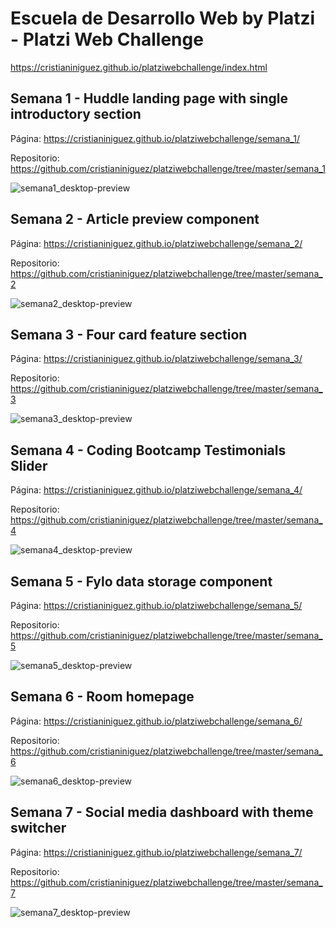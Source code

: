# Escuela de Desarrollo Web by Platzi - Platzi Web Challenge

https://cristianiniguez.github.io/platziwebchallenge/index.html

## Semana 1 - Huddle landing page with single introductory section

Página: https://cristianiniguez.github.io/platziwebchallenge/semana_1/

Repositorio: https://github.com/cristianiniguez/platziwebchallenge/tree/master/semana_1

![semana1_desktop-preview](./semana_1/design/desktop-preview.jpg)

## Semana 2 - Article preview component

Página: https://cristianiniguez.github.io/platziwebchallenge/semana_2/

Repositorio: https://github.com/cristianiniguez/platziwebchallenge/tree/master/semana_2

![semana2_desktop-preview](./semana_2/design/desktop-preview.jpg)

## Semana 3 - Four card feature section

Página: https://cristianiniguez.github.io/platziwebchallenge/semana_3/

Repositorio: https://github.com/cristianiniguez/platziwebchallenge/tree/master/semana_3

![semana3_desktop-preview](./semana_3/design/desktop-preview.jpg)

## Semana 4 - Coding Bootcamp Testimonials Slider

Página: https://cristianiniguez.github.io/platziwebchallenge/semana_4/

Repositorio: https://github.com/cristianiniguez/platziwebchallenge/tree/master/semana_4

![semana4_desktop-preview](./semana_4/design/desktop-preview.jpg)

## Semana 5 - Fylo data storage component

Página: https://cristianiniguez.github.io/platziwebchallenge/semana_5/

Repositorio: https://github.com/cristianiniguez/platziwebchallenge/tree/master/semana_5

![semana5_desktop-preview](./semana_5/design/desktop-preview.jpg)

## Semana 6 - Room homepage

Página: https://cristianiniguez.github.io/platziwebchallenge/semana_6/

Repositorio: https://github.com/cristianiniguez/platziwebchallenge/tree/master/semana_6

![semana6_desktop-preview](./semana_6/design/desktop-preview.jpg)

## Semana 7 - Social media dashboard with theme switcher

Página: https://cristianiniguez.github.io/platziwebchallenge/semana_7/

Repositorio: https://github.com/cristianiniguez/platziwebchallenge/tree/master/semana_7

![semana7_desktop-preview](./semana_7/design/desktop-preview.jpg)

